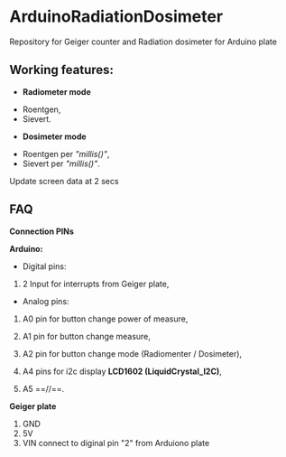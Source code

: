 # ArduinoRadiationDosimeter
Repository for Geiger counter and Radiation dosimeter for Arduino plate

## Working features:
* **Radiometer mode**
+ Roentgen,
+ Sievert.
* **Dosimeter mode**
+ Roentgen per _"millis()"_,
+ Sievert per _"millis()"_.

Update screen data at 2 secs

## FAQ

**Connection PINs**

**Arduino:**
* Digital pins:
1. 2  Input for interrupts from Geiger plate,

* Analog pins:
1. A0  pin for button change power of measure,
2. A1  pin for button change measure,
3. A2  pin for button change mode (Radiomenter / Dosimeter),

4. A4  pins for i2c display **LCD1602 (LiquidCrystal_I2C)**,
5. A5  ==//==.

**Geiger plate**
1. GND
2. 5V
3. VIN  connect to diginal pin "2" from Arduiono plate
